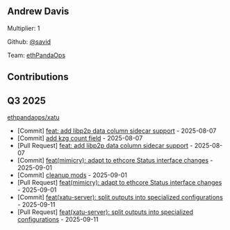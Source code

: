 
## Andrew Davis
Multiplier: 1

Github: [@savid](https://github.com/savid)

Team: [ethPandaOps](https://github.com/ethpandaops)

## Contributions

## Q3 2025

[ethpandaops/xatu](https://github.com/ethpandaops/xatu)
* [Commit] [feat: add libp2p data column sidecar support](https://github.com/ethpandaops/xatu/commit/725538571db7f680b2201a1df0be580769742859) - 2025-08-07
* [Commit] [add kzg count field](https://github.com/ethpandaops/xatu/commit/700ab600da20a196c117c6e735e8404536390c86) - 2025-08-07
* [Pull Request] [feat: add libp2p data column sidecar support](https://github.com/ethpandaops/xatu/pull/619) - 2025-08-07
* [Commit] [feat(mimicry): adapt to ethcore Status interface changes](https://github.com/ethpandaops/xatu/commit/d98d82dd6d3253f9e35c0f943e5527bc4d7cf5b4) - 2025-09-01
* [Commit] [cleanup mods](https://github.com/ethpandaops/xatu/commit/0571d46e16935ca8611d61a011e42e50229d5b86) - 2025-09-01
* [Pull Request] [feat(mimicry): adapt to ethcore Status interface changes](https://github.com/ethpandaops/xatu/pull/643) - 2025-09-01
* [Commit] [feat(xatu-server): split outputs into specialized configurations](https://github.com/ethpandaops/xatu/commit/0ae36dedea87245aa82ba235551a5615547ad87f) - 2025-09-11
* [Pull Request] [feat(xatu-server): split outputs into specialized configurations](https://github.com/ethpandaops/xatu/pull/650) - 2025-09-11
